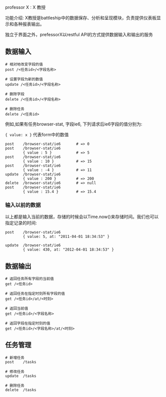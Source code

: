﻿professor X : X 教授

功能介绍: X教授是battleship中的数据保存、分析和呈现模块，负责提供仪表板显示和各种报表输出。

独立于界面之外，prefessorX以restful API的方式提供数据输入和输出的服务

## 数据输入

    # 相对地改变字段的值
    post /<任务id>/<字段名称>

    # 设置字段为新的数值
    update /<任务id>/<字段名称>

    # 删除字段
    delete /<任务id>/<字段名称>

    # 删除任务
    delete /<任务id>


例如,如果有任务browser-stat, 字段ie6, 下列请求后ie6字段的值分别为:

`{ value: x }` 代表form中的数值

    post    /browser-stat/ie6       # => 0
    post    /browser-stat/ie6
            { value : 5 }           # => 5
    post    /browser-stat/ie6
            { value : 10 }          # => 15
    post    /browser-stat/ie6
            { value : -4 }          # => 11
    update  /browser-stat/ie6
            { value : 200 }         # => 200
    delete  /browser-stat/ie6       # => null
    post    /browser-stat/ie6
            { value : 15.4 }        # => 15.4

### 输入以前的数据
以上都是输入当前的数据，存储的时候会以Time.now()来存储时间。我们也可以指定记录的时间:

    post    /browser-stat/ie6
            { value: 5, at: "2011-04-01 18:34:53" }

    update  /browser-stat/ie6
            { value: 430, at: "2012-04-01 18:34:53" }

## 数据输出

    # 返回任务所有字段的当前值
    get /<任务id>

    # 返回任务在指定时刻所有字段的值
    get /<任务id>/at/<时刻>

    # 返回当前值
    get /<任务id>/<字段名称>

    # 返回字段在指定时刻的值
    get /<任务id>/<字段名称>/at/<时刻>

## 任务管理

    # 新增任务
    post    /tasks

    # 修改任务
    update  /tasks

    # 删除任务
    delete  /tasks
    
